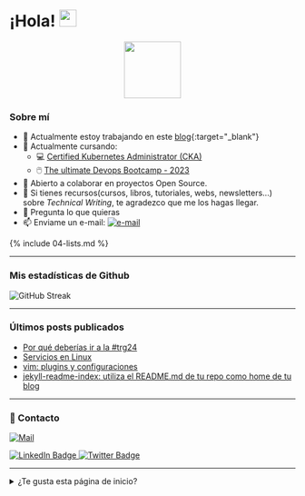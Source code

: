 <h1>
  ¡Hola!
  <img src="https://media.giphy.com/media/hvRJCLFzcasrR4ia7z/giphy.gif" width="30px"/>
</h1>

<div id="header" align="center">
  <img src="https://media.giphy.com/media/XoXO1dZUw1tJLc9FdU/giphy.gif" width="100"/>
</div>



### Sobre mí

- 🔭 Actualmente estoy trabajando en este [blog](http://antoniomuniz.com/){:target="_blank"}
- 🌱 Actualmente cursando:
  - 💻 [Certified Kubernetes Administrator (CKA)](https://antoniomuniz.com/blog/cursos/certified-kubernetes-administration)
  - 🖱️ [The ultimate Devops Bootcamp - 2023](https://antoniomuniz.com/blog/cursos/the-complete-devops-bootcamp)
- 👯 Abierto a colaborar en proyectos Open Source.
- 🤔 Si tienes recursos(cursos, libros, tutoriales, webs, newsletters...) sobre *Technical Writing*, te agradezco que me los hagas llegar.
- 💬 Pregunta lo que quieras 
- 📫 Enviame un e-mail: <a href="mailto:amc1981@gmail.com" target="_blank"><img src="https://img.shields.io/badge/%F0%9F%93%AC-Email-darkgreen" alt="e-mail"></a>


{% include 04-lists.md %}

---

### Mis estadísticas de Github

![GitHub Streak](https://github-readme-streak-stats.herokuapp.com?user=amc1981&theme=tokyonight-duo&date_format=j%20M%5B%20Y%5D&mode=weekly)

---

### Últimos posts publicados

<!-- BLOG-POST-LIST:START -->
- [Por qué deberías ir a la #trg24](https://antoniomuniz.com/reflexiones/2023/11/07/por-qu%C3%A9-deber%C3%ADas-ir-a-la-trg24/)
- [Servicios en Linux](https://antoniomuniz.com/devops/2023/08/07/servicios-en-linux/)
- [vim: plugins y configuraciones](https://antoniomuniz.com/devops/2023/08/01/vim-plugins-y-configuraciones/)
- [jekyll-readme-index: utiliza el README.md de tu repo como home de tu blog](https://antoniomuniz.com/blogging/2023/07/29/jekyll-readme-index-utiliza-el-readme-md-de-tu-repo-como-home-de-tu-blog/)
<!-- BLOG-POST-LIST:END -->

---

### 📢  Contacto

<a href="mailto:amc1981@gmail.com" target="_blank"><img src="https://img.shields.io/badge/%F0%9F%93%AC-Email-darkgreen" alt="Mail"></a>

<div id="badges">
  <a href="https://www.linkedin.com/in/antonio-mu%C3%B1iz-casado/" target="_blank">
    <img src="https://img.shields.io/badge/LinkedIn-blue?style=for-the-badge&logo=linkedin&logoColor=white" alt="LinkedIn Badge"/>
  </a>
  <a href="https://twitter.com/Antonio_Muniz_C" target="_blank">
    <img src="https://img.shields.io/badge/Twitter-blue?style=for-the-badge&logo=twitter&logoColor=white" alt="Twitter Badge"/>
  </a>
</div>

---

<details>
  
  <summary>¿Te gusta esta página de inicio?</summary>
  <p>Es una adaptación de mi página de <a href="https://github.com/amc1981" target="_blank">perfil en Github</a></p>
  <p><a href="https://github.com/amc1981/amc1981/blob/main/README.md?plain=1" target="_blank">Aquí</a> puedes ver el código de la misma</p>

  

</details>